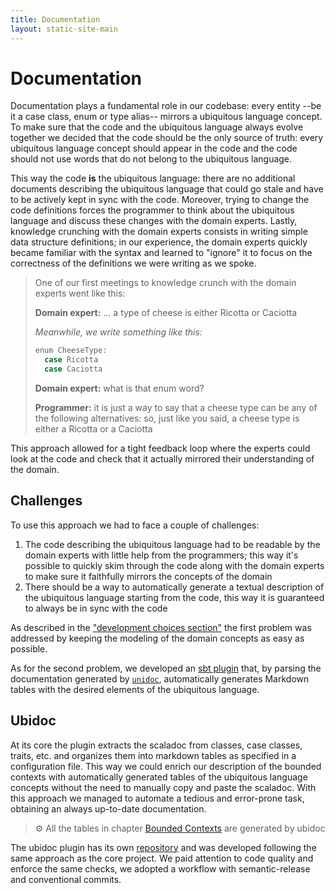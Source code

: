 ```yaml
---
title: Documentation
layout: static-site-main
---
```


# Documentation
Documentation plays a fundamental role in our codebase: every entity --be it a case class, enum or type alias--
mirrors a ubiquitous language concept. To make sure that the code and the ubiquitous language always evolve together
we decided that the code should be the only source of truth: every ubiquitous language concept should
appear in the code and the code should not use words that do not belong to the ubiquitous language.

This way the code __is__ the ubiquitous language: there are no additional documents describing the ubiquitous
language that could go stale and have to be actively kept in sync with the code.
Moreover, trying to change the code definitions forces the programmer to think about the ubiquitous language and discuss
these changes with the domain experts.
Lastly, knowledge crunching with the domain experts consists in writing simple data structure definitions; in our
experience, the domain experts quickly became familiar with the syntax and learned to "ignore" it to
focus on the correctness of the definitions we were writing as we spoke.

> One of our first meetings to knowledge crunch with the domain experts went like this:
>
> __Domain expert:__ ... a type of cheese is either Ricotta or Caciotta
>
> _Meanwhile, we write something like this:_
>
> ```scala
> enum CheeseType:
>   case Ricotta
>   case Caciotta 
> ```
>
> __Domain expert:__ what is that enum word?
>
> __Programmer:__ it is just a way to say that a cheese type can be any of the following alternatives: so, just like you
> said, a cheese type is either a Ricotta or a Caciotta

This approach allowed for a tight feedback loop where the experts could look at the code and check that it actually
mirrored their understanding of the domain.

## Challenges
To use this approach we had to face a couple of challenges:

1. The code describing the ubiquitous language had to be readable by the domain experts with little help from the
   programmers; this way it's possible to quickly skim through the code along with the domain experts to make sure
   it faithfully mirrors the concepts of the domain
2. There should be a way to automatically generate a textual description of the ubiquitous language starting from the
   code, this way it is guaranteed to always be in sync with the code

As described in the ["development choices section"](development-choices.html#domain-modelling-approach) the
first problem was addressed by keeping the modeling of the domain concepts as easy as possible.

As for the second problem, we developed an [sbt plugin](https://github.com/atedeg/sbt-ubiquitous-scaladoc) that,
by parsing the documentation generated by [`unidoc`](https://github.com/sbt/sbt-unidoc), automatically generates
Markdown tables with the desired elements of the ubiquitous language.

## Ubidoc
At its core the plugin extracts the scaladoc from classes, case classes, traits, etc. and organizes them into markdown tables
as specified in a configuration file.
This way we could enrich our description of the bounded contexts with automatically generated tables of the
ubiquitous language concepts without the need to manually copy and paste the scaladoc.
With this approach we managed to automate a tedious and error-prone task, obtaining an always up-to-date documentation.  

> ⚙ All the tables in chapter [Bounded Contexts](../domain-analysis/bounded-contexts) are generated by ubidoc

The ubidoc plugin has its own [repository](https://github.com/atedeg/sbt-ubiquitous-scaladoc)
and was developed following the same approach as the core project.
We paid attention to code quality and enforce the same checks, we adopted a workflow with semantic-release and conventional commits.
